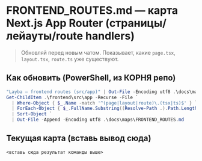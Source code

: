# FRONTEND_ROUTES.md — карта Next.js App Router (страницы/лейауты/route handlers)

> Обновляй перед новым чатом. Показывает, какие `page.tsx`, `layout.tsx`, `route.ts` уже существуют.

## Как обновить (PowerShell, из КОРНЯ репо)
```powershell
"Layba — frontend routes (src/app)" | Out-File -Encoding utf8 .\docs\maps\FRONTEND_ROUTES.md
Get-ChildItem .\frontend\src\app -Recurse -File `
  | Where-Object { $_.Name -match '^(page|layout|route)\.(tsx|ts)$' } `
  | ForEach-Object { $_.FullName.Substring((Resolve-Path .).Path.Length+1) } `
  | Sort-Object `
  | Out-File -Append -Encoding utf8 .\docs\maps\FRONTEND_ROUTES.md
```

## Текущая карта (вставь вывод сюда)
```
<вставь сюда результат команды выше>
```
